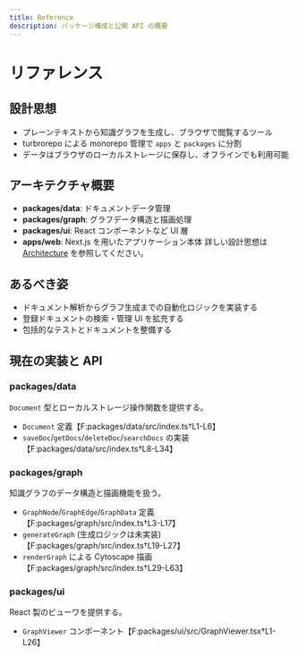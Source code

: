 ```yaml
---
title: Reference
description: パッケージ構成と公開 API の概要
---
```


# リファレンス

## 設計思想
- プレーンテキストから知識グラフを生成し、ブラウザで閲覧するツール
- turbrorepo による monorepo 管理で `apps` と `packages` に分割
- データはブラウザのローカルストレージに保存し、オフラインでも利用可能

## アーキテクチャ概要
- **packages/data**: ドキュメントデータ管理
- **packages/graph**: グラフデータ構造と描画処理
- **packages/ui**: React コンポーネントなど UI 層
- **apps/web**: Next.js を用いたアプリケーション本体
詳しい設計思想は [Architecture](./architecture.md) を参照してください。

## あるべき姿
- ドキュメント解析からグラフ生成までの自動化ロジックを実装する
- 登録ドキュメントの検索・管理 UI を拡充する
- 包括的なテストとドキュメントを整備する

## 現在の実装と API
### packages/data
`Document` 型とローカルストレージ操作関数を提供する。
- `Document` 定義【F:packages/data/src/index.ts†L1-L6】
- `saveDoc`/`getDocs`/`deleteDoc`/`searchDocs` の実装【F:packages/data/src/index.ts†L8-L34】

### packages/graph
知識グラフのデータ構造と描画機能を扱う。
- `GraphNode`/`GraphEdge`/`GraphData` 定義【F:packages/graph/src/index.ts†L3-L17】
- `generateGraph` (生成ロジックは未実装)【F:packages/graph/src/index.ts†L19-L27】
- `renderGraph` による Cytoscape 描画【F:packages/graph/src/index.ts†L29-L63】

### packages/ui
React 製のビューワを提供する。
- `GraphViewer` コンポーネント【F:packages/ui/src/GraphViewer.tsx†L1-L26】

